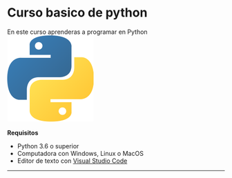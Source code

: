 # Curso basico de python

En este curso aprenderas a programar en Python
![Logo de Python](imagenes\Python-logo-notext.svg.png)

**Requisitos**
- Python 3.6 o superior
- Computadora con Windows, Linux o MacOS
- Editor de texto con [Visual Studio Code](https://code.visualstudio.com/)

--------------------------------------------------------------------------------
